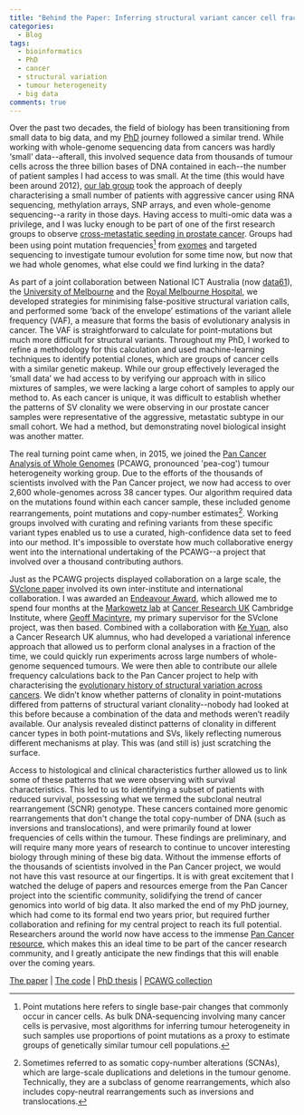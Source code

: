 ```yaml
---
title: "Behind the Paper: Inferring structural variant cancer cell fraction"
categories:
  - Blog
tags:
  - bioinformatics
  - PhD
  - cancer
  - structural variation
  - tumour heterogeneity
  - big data
comments: true
---
```


Over the past two decades, the field of biology has been transitioning from small data to big data, and my [PhD](/blog/My-PhD-explained-using-1000-most-common-words) journey followed a similar trend. While working with whole-genome sequencing data from cancers was hardly ‘small’ data--afterall, this involved sequence data from thousands of tumour cells across the three billion bases of DNA contained in each--the number of patient samples I had access to was small. At the time (this would have been around 2012), [our lab group](https://medicine.unimelb.edu.au/research-groups/surgery-research/prostate-cancer-research-group) took the approach of deeply characterising a small number of patients with aggressive cancer using RNA sequencing, methylation arrays, SNP arrays, and even whole-genome sequencing--a rarity in those days. Having access to multi-omic data was a privilege, and I was lucky enough to be part of one of the first research groups to observe [cross-metastatic seeding in prostate cancer](https://www.nature.com/articles/ncomms7605). Groups had been using point mutation frequencies[^1] from [exomes](https://en.wikipedia.org/wiki/Exome_sequencing) and targeted sequencing to investigate tumour evolution for some time now, but now that we had whole genomes, what else could we find lurking in the data?

As part of a joint collaboration between National ICT Australia (now [data61](https://data61.csiro.au/)), the [University of Melbourne](https://www.unimelb.edu.au/) and the [Royal Melbourne Hospital](https://www.thermh.org.au/), we developed strategies for minimising false-positive structural variation calls, and performed some ‘back of the envelope’ estimations of the variant allele frequency (VAF), a measure that forms the basis of evolutionary analysis in cancer. The VAF is straightforward to calculate for point-mutations but much more difficult for structural variants. Throughout my PhD, I worked to refine a methodology for this calculation and used machine-learning techniques to identify potential clones, which are groups of cancer cells with a similar genetic makeup. While our group effectively leveraged the ‘small data’ we had access to by verifying our approach with in silico mixtures of samples, we were lacking a large cohort of samples to apply our method to. As each cancer is unique, it was difficult to establish whether the patterns of SV clonality we were observing in our prostate cancer samples were representative of the aggressive, metastatic subtype in our small cohort. We had a method, but demonstrating novel biological insight was another matter.

The real turning point came when, in 2015, we joined the [Pan Cancer Analysis of Whole Genomes](https://www.nature.com/immersive/d42859-020-00001-y/index.html) (PCAWG, pronounced 'pea-cog') tumour heterogeneity working group. Due to the efforts of the thousands of scientists involved with the Pan Cancer project, we now had access to over 2,600 whole-genomes across 38 cancer types. Our algorithm required data on the mutations found within each cancer sample, these included genome rearrangements, point mutations and copy-number estimates[^2]. Working groups involved with curating and refining variants from these specific variant types enabled us to use a curated, high-confidence data set to feed into our method. It's impossible to overstate how much collaborative energy went into the international undertaking of the PCAWG--a project that involved over a thousand contributing authors.

Just as the PCAWG projects displayed collaboration on a large scale, the [SVclone paper](https://www.nature.com/articles/s41467-020-14351-8) involved its own inter-institute and international collaboration. I was awarded an [Endeavour Award](https://en.wikipedia.org/wiki/Endeavour_Awards), which allowed me to spend four months at the [Markowetz lab](http://www.markowetzlab.org/florian/) at [Cancer Research UK](https://www.cancerresearchuk.org/) Cambridge Institute, where [Geoff Macintyre](http://macintyrelab.org/), my primary supervisor for the SVclone project, was then based. Combined with a collaboration with [Ke Yuan](https://www.gla.ac.uk/schools/computing/staff/keyuan/), also a Cancer Research UK alumnus, who had developed a variational inference approach that allowed us to perform clonal analyses in a fraction of the time, we could quickly run experiments across large numbers of whole-genome sequenced tumours. We were then able to contribute our allele frequency calculations back to the Pan Cancer project to help with characterising the [evolutionary history of structural variation across cancers](https://www.nature.com/articles/s41586-019-1907-7). We didn’t know whether patterns of clonality in point-mutations differed from patterns of structural variant clonality--nobody had looked at this before because a combination of the data and methods weren’t readily available. Our analysis revealed distinct patterns of clonality in different cancer types in both point-mutations and SVs, likely reflecting numerous different mechanisms at play. This was (and still is) just scratching the surface.

Access to histological and clinical characteristics further allowed us to link some of these patterns that we were observing with survival characteristics. This led to us to identifying a subset of patients with reduced survival, possessing what we termed the subclonal neutral rearrangement (SCNR) genotype. These cancers contained more genomic rearrangements that don't change the total copy-number of DNA (such as inversions and translocations), and were primarily found at lower frequencies of cells within the tumour. These findings are preliminary, and will require many more years of research to continue to uncover interesting biology through mining of these big data. Without the immense efforts of the thousands of scientists involved in the Pan Cancer project, we would not have this vast resource at our fingertips. It is with great excitement that I watched the deluge of papers and resources emerge from the Pan Cancer project into the scientific community, solidifying the trend of cancer genomics into world of big data. It also marked the end of my PhD journey, which had come to its formal end two years prior, but required further collaboration and refining for my central project to reach its full potential. Researchers around the world now have access to the immense [Pan Cancer resource](https://dcc.icgc.org/releases/PCAWG), which makes this an ideal time to be part of the cancer research community, and I greatly anticipate the new findings that this will enable over the coming years.

[^1]: Point mutations here refers to single base-pair changes that commonly occur in cancer cells. As bulk DNA-sequencing involving many cancer cells is pervasive, most algorithms for inferring tumour heterogeneity in such samples use proportions of point mutations as a proxy to estimate groups of genetically similar tumour cell populations.
[^2]: Sometimes referred to as somatic copy-number alterations (SCNAs), which are large-scale duplications and deletions in the tumour genome. Technically, they are a subclass of genome rearrangements, which also includes copy-neutral rearrangements such as inversions and translocations.

[The paper](https://www.nature.com/articles/s41467-020-14351-8) \| [The code](https://github.com/mcmero/SVclone) \| [PhD thesis]((https://minerva-access.unimelb.edu.au/handle/11343/215901)) \| [PCAWG collection](https://www.nature.com/collections/afdejfafdb)
